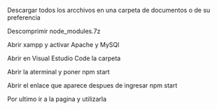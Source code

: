 Descargar todos los arcchivos en una carpeta de documentos o de su preferencia 

Descomprimir node_modules.7z

Abrir xampp y activar Apache y MySQl

Abrir en Visual Estudio Code la carpeta

Abrir la aterminal y poner npm start

Abrir el enlace que aparece despues de ingresar npm start

Por ultimo ir a la pagina y utilizarla
